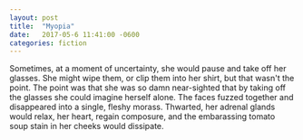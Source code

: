 ```yaml
---
layout: post
title:  "Myopia"
date:   2017-05-6 11:41:00 -0600
categories: fiction
---
```


Sometimes, at a moment of uncertainty, she would pause and take off her glasses. She might wipe them, or clip them into her shirt, but that wasn't the point. The point was that she was so damn near-sighted that by taking off the glasses she could imagine herself alone. The faces fuzzed together and disappeared into a single, fleshy morass. Thwarted, her adrenal glands would relax, her heart, regain composure, and the embarassing tomato soup stain in her cheeks would dissipate.